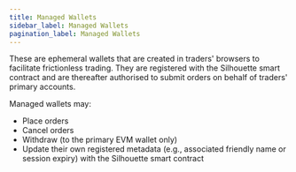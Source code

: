 ```yaml
---
title: Managed Wallets
sidebar_label: Managed Wallets
pagination_label: Managed Wallets
---
```


These are ephemeral wallets that are created in traders' browsers to facilitate frictionless trading. They are registered with the Silhouette smart contract and are thereafter authorised to submit orders on behalf of traders' primary accounts.

Managed wallets may:
- Place orders
- Cancel orders
- Withdraw (to the primary EVM wallet only)
- Update their own registered metadata (e.g., associated friendly name or session expiry) with the Silhouette smart contract
